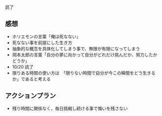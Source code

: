 読了
## 感想
- ホリエモンの言葉「俺は死なない」
- 死なない事を前提にした生き方
- 抽象的な概念を具体化してしまう事で、無限が有限になってしまう
- 岡本太郎の言葉「自分の夢に向かって自分がどれだけ挑んだか、努力したかどうか」
- 10/20 読了
- 限りある時間の使い方は　「限りない時間で自分が今この瞬間をどう生きるか」であると考える
## アクションプラン
- 残り時間に関係なく、毎日挑戦し続ける事で悔いを残さない
